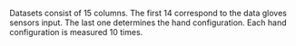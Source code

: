 Datasets consist of 15 columns. The first 14 correspond to the data gloves sensors input. The last one determines the hand configuration. Each hand configuration is measured 10 times.
